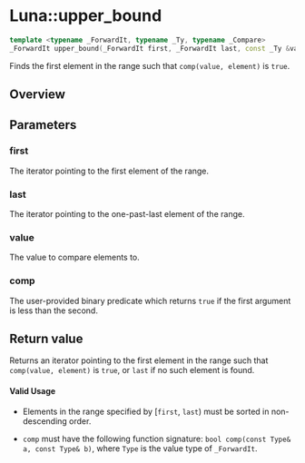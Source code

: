 # Luna::upper_bound

```c++
template <typename _ForwardIt, typename _Ty, typename _Compare>
_ForwardIt upper_bound(_ForwardIt first, _ForwardIt last, const _Ty &value, _Compare comp)
```

Finds the first element in the range such that `comp(value, element)` is `true`. 

## Overview


## Parameters
### first
The iterator pointing to the first element of the range. 

### last
The iterator pointing to the one-past-last element of the range. 

### value
The value to compare elements to. 

### comp
The user-provided binary predicate which returns `​true` if the first argument is less than the second. 

## Return value
Returns an iterator pointing to the first element in the range such that `comp(value, element)` is `true`, or `last` if no such element is found. 

#### Valid Usage
* Elements in the range specified by [`first`, `last`) must be sorted in non-descending order.

* `comp` must have the following function signature: `bool comp(const Type& a, const Type& b)`, where `Type` is the value type of `_ForwardIt`. 

